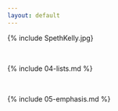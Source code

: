 ```yaml
---
layout: default
---
```



{% include SpethKelly.jpg}

<br>

{% include 04-lists.md %}

<br>

{% include 05-emphasis.md %}